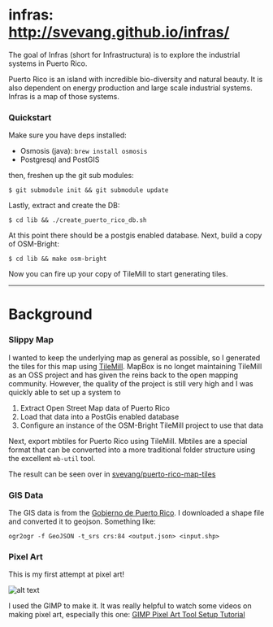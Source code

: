 # infras: http://svevang.github.io/infras/

The goal of Infras (short for Infrastructura) is to explore the
industrial systems in Puerto Rico.

Puerto Rico is an island with incredible bio-diversity and natural
beauty. It is also dependent on energy production and large
scale industrial systems. Infras is a map of those systems.

### Quickstart

Make sure you have deps installed:

* Osmosis (java): `brew install osmosis`
* Postgresql and PostGIS

then, freshen up the git sub modules:

```
$ git submodule init && git submodule update
```

Lastly, extract and create the DB:

```
$ cd lib && ./create_puerto_rico_db.sh
```

At this point there should be a postgis enabled database. Next, build a
copy of OSM-Bright:

```
$ cd lib && make osm-bright
```

Now you can fire up your copy of TileMill to start generating tiles.

* * *

# Background

### Slippy Map

I wanted to keep the underlying map as general as possible, so I
generated the tiles for this map using
[TileMill](https://github.com/tilemill-project/tilemill).  MapBox is no
longet maintaining TileMill as an OSS project and has given the reins
back to the open mapping community. However, the quality of the project is
still very high and I was quickly able to set up a system to

1) Extract Open Street Map data of Puerto Rico
2) Load that data into a PostGis enabled database
3) Configure an instance of the OSM-Bright TileMill project to use that
data

Next, export mbtiles for Puerto Rico using TileMill.  Mbtiles are a
special format that can be converted into a more traditional folder
structure using the excellent `mb-util` tool.

The result can be seen over in
[svevang/puerto-rico-map-tiles](https://github.com/svevang/puerto-rico-map-tiles)


### GIS Data

The GIS data is from the [Gobierno de Puerto
Rico](http://www2.pr.gov/agencias/gis/descargaGeodatos/Infraestructuras/Pages/Electricidad.aspx).  I downloaded a shape
file and converted it to geojson. Something like:

```
ogr2ogr -f GeoJSON -t_srs crs:84 <output.json> <input.shp>
```

### Pixel Art

This is my first attempt at pixel art!

![alt text](http://svevang.github.io/infras/icons/power_plant.png "Power Plant")

I used the GIMP to make it. It was really helpful to watch some videos
on making pixel art, especially this one: [GIMP Pixel Art Tool Setup
Tutorial](https://www.youtube.com/watch?v=PONe4IIYSnQ)




